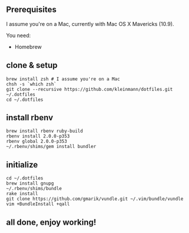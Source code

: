 ## Prerequisites
I assume you're on a Mac, currently with Mac OS X Mavericks (10.9).

You need:

* Homebrew

## clone & setup
    brew install zsh # I assume you're on a Mac
    chsh -s `which zsh`
    git clone --recursive https://github.com/kleinmann/dotfiles.git ~/.dotfiles
    cd ~/.dotfiles

## install rbenv
    brew install rbenv ruby-build
    rbenv install 2.0.0-p353
    rbenv global 2.0.0-p353
    ~/.rbenv/shims/gem install bundler

## initialize
    cd ~/.dotfiles
    brew install gnupg
    ~/.rbenv/shims/bundle
    rake install
    git clone https://github.com/gmarik/vundle.git ~/.vim/bundle/vundle
    vim +BundleInstall +qall

## all done, enjoy working!
